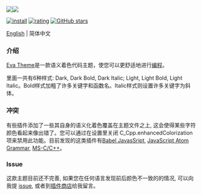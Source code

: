 <p style="display:flex;flex-flow:row nowrap;width:100%;"><img src="https://raw.githubusercontent.com/fisheva/Eva-Theme/master/screenshots/eva-dark-bold.png" referrerpolicy="no-referrer" style="max-width:50%;"><img src="https://raw.githubusercontent.com/fisheva/Eva-Theme/master/screenshots/eva-light-bold.png" referrerpolicy="no-referrer" style="max-width:50%;"></p>

[![install](https://img.shields.io/vscode-marketplace/i/fisheva.Eva-Theme.svg?style=flat-flat)](https://marketplace.visualstudio.com/items?itemName=fisheva.Eva-Theme) [![rating](https://img.shields.io/visual-studio-marketplace/r/fisheva.Eva-Theme.svg?style=flat)](https://marketplace.visualstudio.com/items/fisheva.Eva-Theme) [![GitHub stars](https://img.shields.io/github/stars/fisheva/Eva-Theme.svg?style=social&label=Star&maxAge=2592000)](https://github.com/fisheva/Eva-Theme)

<a title="Go to the English README." href="https://github.com/fisheva/Eva-Theme/blob/master/README.md" target="_blank">English</a> | 简体中文

### 介绍

<a title="从Github跳转到Eva Theme的插件商店页面。" href="https://marketplace.visualstudio.com/items?itemName=fisheva.Eva-Theme" target="_blank">Eva Theme</a>是一款语义着色代码主题，使您可以更舒适地进行<a title="查看Eva Theme已提供语义化着色的编程语言。" href="https://github.com/fisheva/Eva-Theme/blob/master/documents/languages_CN.md" target="_blank">编程</a>。

<!-- > VSCode版本要求 ≥ 1.12.0。 -->

里面一共有6种样式: Dark, Dark Bold, Dark Italic; Light, Light Bold, Light Italic。Bold样式加粗了许多关键字和函数名。Italic样式则设置许多关键字为斜体。

### 冲突

有些插件添加了一些其自身的语义化着色覆盖在主题文件之上, 这会使得某些字符颜色看起来像出错了。您可以通过在设置里关闭 C_Cpp.enhancedColorization 项来禁用此功能。目前发现的这类插件有<a href="https://marketplace.visualstudio.com/items?itemName=mgmcdermott.vscode-language-babel" target="_blank">Babel JavasSript</a>, <a href="https://marketplace.visualstudio.com/items?itemName=ms-vscode.js-atom-grammar" target="_blank">JavaScript Atom Grammar</a>, <a href="https://marketplace.visualstudio.com/items?itemName=ms-vscode.cpptools" target="_blank">MS-C/C++</a>。

### Issue

这款主题目前还不完善, 如果您在任何语言发现前后颜色不一致的的情况, 可以向我提 <a href="https://github.com/fisheva/Eva-Theme/issues" target="_blank">issue</a>, 或者到<a href="https://marketplace.visualstudio.com/items?itemName=fisheva.Eva-Theme&ssr=false#review-details" target="_blank">插件商店</a>给我留言。

<!-- ### 赞助

- 在Patreon或Open Collective上每月赞助
- 通过微信、支付宝或PayPal打赏(一次性) -->